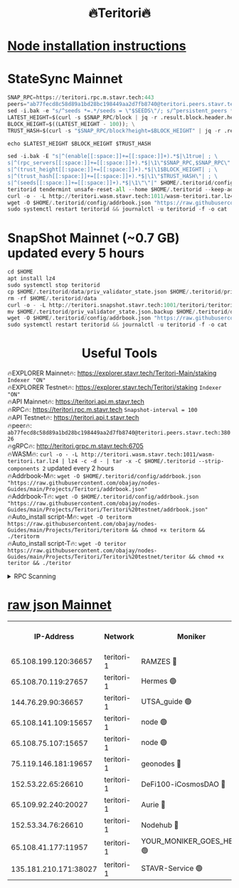 <h1 align="center"> 🔥Teritori🔥</h1>


[Node installation instructions](https://github.com/obajay/nodes-Guides/tree/main/Projects/Teritori)
=

# StateSync Mainnet
```python
SNAP_RPC=https://teritori.rpc.m.stavr.tech:443
peers="ab77fecd8c58d89a1bd28bc198449aa2d7fb8740@teritori.peers.stavr.tech:38026"
sed -i.bak -e "s/^seeds *=.*/seeds = \"$SEEDS\"/; s/^persistent_peers *=.*/persistent_peers = \"$PEERS\"/" $HOME/.teritorid/config/config.toml
LATEST_HEIGHT=$(curl -s $SNAP_RPC/block | jq -r .result.block.header.height); \
BLOCK_HEIGHT=$((LATEST_HEIGHT - 100)); \
TRUST_HASH=$(curl -s "$SNAP_RPC/block?height=$BLOCK_HEIGHT" | jq -r .result.block_id.hash)

echo $LATEST_HEIGHT $BLOCK_HEIGHT $TRUST_HASH

sed -i.bak -E "s|^(enable[[:space:]]+=[[:space:]]+).*$|\1true| ; \
s|^(rpc_servers[[:space:]]+=[[:space:]]+).*$|\1\"$SNAP_RPC,$SNAP_RPC\"| ; \
s|^(trust_height[[:space:]]+=[[:space:]]+).*$|\1$BLOCK_HEIGHT| ; \
s|^(trust_hash[[:space:]]+=[[:space:]]+).*$|\1\"$TRUST_HASH\"| ; \
s|^(seeds[[:space:]]+=[[:space:]]+).*$|\1\"\"|" $HOME/.teritorid/config/config.toml
teritorid tendermint unsafe-reset-all --home $HOME/.teritorid --keep-addr-book
curl -o - -L http://teritori.wasm.stavr.tech:1011/wasm-teritori.tar.lz4 | lz4 -c -d - | tar -x -C $HOME/.teritorid --strip-components 2
wget -O $HOME/.teritorid/config/addrbook.json "https://raw.githubusercontent.com/obajay/nodes-Guides/main/Projects/Teritori/addrbook.json"
sudo systemctl restart teritorid && journalctl -u teritorid -f -o cat
```

# SnapShot Mainnet (~0.7 GB) updated every 5 hours
```python
cd $HOME
apt install lz4
sudo systemctl stop teritorid
cp $HOME/.teritorid/data/priv_validator_state.json $HOME/.teritorid/priv_validator_state.json.backup
rm -rf $HOME/.teritorid/data
curl -o - -L http://teritori.snapshot.stavr.tech:1001/teritori/teritori-snap.tar.lz4 | lz4 -c -d - | tar -x -C $HOME/.teritorid --strip-components 2
mv $HOME/.teritorid/priv_validator_state.json.backup $HOME/.teritorid/data/priv_validator_state.json
wget -O $HOME/.teritorid/config/addrbook.json "https://raw.githubusercontent.com/obajay/nodes-Guides/main/Projects/Teritori/addrbook.json"
sudo systemctl restart teritorid && journalctl -u teritorid -f -o cat
```
 <h1 align="center"> Useful Tools</h1>

🔥EXPLORER Mainnet🔥:      https://explorer.stavr.tech/Teritori-Main/staking      `Indexer "ON"` \
🔥EXPLORER Testnet🔥:        https://explorer.stavr.tech/Teritori/staking            `Indexer "ON"` \
🔥API Mainnet🔥:                   https://teritori.api.m.stavr.tech \
🔥RPC🔥:                                   https://teritori.rpc.m.stavr.tech                         `Snapshot-interval = 100` \
🔥API Testnet🔥:                     https://teritori.api.t.stavr.tech \
🔥peer🔥:                     `ab77fecd8c58d89a1bd28bc198449aa2d7fb8740@teritori.peers.stavr.tech:38026` \
🔥gRPC🔥:                                http://teritori.grpc.m.stavr.tech:6705 \
🔥WASM🔥: ```curl -o - -L http://teritori.wasm.stavr.tech:1011/wasm-teritori.tar.lz4 | lz4 -c -d - | tar -x -C $HOME/.teritorid --strip-components 2``` updated every 2 hours \
🔥Addrbook-M🔥:    ```wget -O $HOME/.teritorid/config/addrbook.json "https://raw.githubusercontent.com/obajay/nodes-Guides/main/Projects/Teritori/addrbook.json"``` \
🔥Addrbook-T🔥:    ```wget -O $HOME/.teritorid/config/addrbook.json "https://raw.githubusercontent.com/obajay/nodes-Guides/main/Projects/Teritori/Teritori%20testnet/addrbook.json"``` \
🔥Auto_install script-M🔥: ```wget -O teritorm https://raw.githubusercontent.com/obajay/nodes-Guides/main/Projects/Teritori/teritorm && chmod +x teritorm && ./teritorm``` \
🔥Auto_install script-T🔥: ```wget -O teritor https://raw.githubusercontent.com/obajay/nodes-Guides/main/Projects/Teritori/Teritori%20testnet/teritor && chmod +x teritor && ./teritor```

<details>
<summary>RPC Scanning</summary>

<h2 align="center"> We scan nodes in real time every 4 hours. And we provide the final result of RPC endpoints.
We cannot influence the operation of these nodes in any way. </h2>


```python
If Voting Power is higher than 0 --> then the Node is a validator of the network and may be subject to attack and be a potential threat to the chain.
```
```python
We marked such validators with a red symbol
```

</details>

[raw json Mainnet](https://rpc-check.teritorim.stavr.tech/teritorim/rpc-teritorim-result.json)
=



<table><tr><th>IP-Address</th><th>Network</th><th>Moniker</th><th>Latest Block Height</th><th>Earliest Block Height</th><th>Catching Up</th><th>Tx Index</th><th>Voting Power</th><th>Scan Time</th></tr><tr><td>65.108.199.120:36657</td><td>teritori-1</td><td>RAMZES 🔴</td><td>7689435</td><td>5996001</td><td>False</td><td>on</td><td>787117</td><td>2024-03-02T21:26:34.022954635UTC</td></tr><tr><td>65.108.70.119:27657</td><td>teritori-1</td><td>Hermes 🟢</td><td>7689443</td><td>7203180</td><td>False</td><td>on</td><td>0</td><td>2024-03-02T21:27:18.658870983UTC</td></tr><tr><td>144.76.29.90:36657</td><td>teritori-1</td><td>UTSA_guide 🟢</td><td>7689441</td><td>7208001</td><td>False</td><td>on</td><td>0</td><td>2024-03-02T21:27:11.411484405UTC</td></tr><tr><td>65.108.141.109:15657</td><td>teritori-1</td><td>node 🟢</td><td>7689442</td><td>7284986</td><td>False</td><td>on</td><td>0</td><td>2024-03-02T21:27:18.346266858UTC</td></tr><tr><td>65.108.75.107:15657</td><td>teritori-1</td><td>node 🟢</td><td>7689446</td><td>7358868</td><td>False</td><td>on</td><td>0</td><td>2024-03-02T21:27:37.728109955UTC</td></tr><tr><td>75.119.146.181:19657</td><td>teritori-1</td><td>geonodes 🔴</td><td>7689442</td><td>7477201</td><td>False</td><td>on</td><td>37546</td><td>2024-03-02T21:27:18.021180287UTC</td></tr><tr><td>152.53.22.65:26610</td><td>teritori-1</td><td>DeFi100-iCosmosDAO 🔴</td><td>7689447</td><td>7536429</td><td>False</td><td>on</td><td>1476545</td><td>2024-03-02T21:27:42.023697141UTC</td></tr><tr><td>65.109.92.240:20027</td><td>teritori-1</td><td>Aurie 🔴</td><td>7689444</td><td>7568001</td><td>False</td><td>on</td><td>119694</td><td>2024-03-02T21:27:25.129995737UTC</td></tr><tr><td>152.53.34.76:26610</td><td>teritori-1</td><td>Nodehub 🔴</td><td>7689447</td><td>7580883</td><td>False</td><td>on</td><td>65383</td><td>2024-03-02T21:27:42.280614987UTC</td></tr><tr><td>65.108.41.177:11957</td><td>teritori-1</td><td>YOUR_MONIKER_GOES_HERE 🟢</td><td>7689435</td><td>7665829</td><td>False</td><td>on</td><td>0</td><td>2024-03-02T21:26:36.424842413UTC</td></tr><tr><td>135.181.210.171:38027</td><td>teritori-1</td><td>STAVR-Service 🟢</td><td>7689433</td><td>7687801</td><td>False</td><td>on</td><td>0</td><td>2024-03-02T21:26:21.190298643UTC</td></tr></table>
